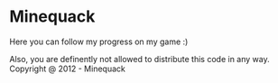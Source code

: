 Minequack
=========

Here you can follow my progress on my game :)

Also, you are definently not allowed to distribute this code in any way.
Copyright @ 2012 - Minequack
